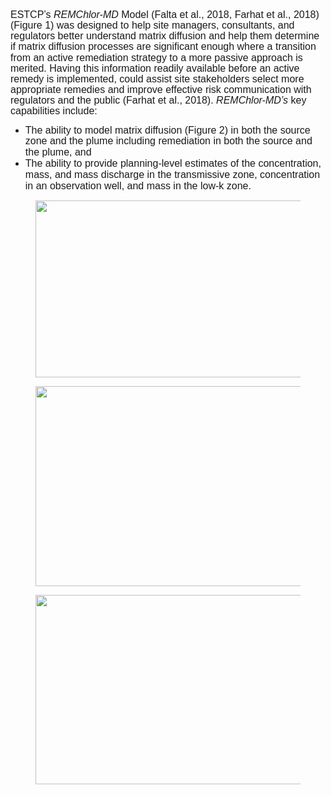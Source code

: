 <p style='margin-top:0in;margin-right:0in;margin-bottom:8.0pt;margin-left:0in;line-height:107%;font-size:15px;font-family:"Calibri",sans-serif;'><span style='font-size:16px;line-height:107%;font-family:"Arial",sans-serif;'>ESTCP&rsquo;s<em>&nbsp;REMChlor-MD</em> Model (Falta et al., 2018, Farhat et al., 2018) (Figure 1) was designed to help site managers, consultants, and regulators better understand matrix diffusion and help them determine if matrix diffusion processes are significant enough where a transition from an active remediation strategy to a more passive approach is merited. Having this information readily available before an active remedy is implemented, could assist site stakeholders select more appropriate remedies and improve effective risk communication with regulators and the public (Farhat et al., 2018). <em>REMChlor-MD&rsquo;s&nbsp;</em>key capabilities include:</span></p>
  <ul>
  <li><span style='line-height:107%;font-family:"Arial",sans-serif;font-size:16px;'>The ability to model matrix diffusion (Figure 2) in both the source zone and the plume including remediation in both the source and the plume, and&nbsp;</span></li>
    <li><span style='line-height:107%;font-family:"Arial",sans-serif;font-size:16px;'>The ability to provide planning-level estimates of the concentration, mass, and mass discharge in the transmissive zone, concentration in an observation well, and mass in the low-k zone.</span></li>
      </ul>
      
 <style>
      figcaption {
        text-align: center;
        font-size: 18pt;
      }
</style>
      
<div class="col-md-4">
      <a href="https://youtu.be/NQKblmf9mvs">
        <figure>
        <img src="05_Matrix/FIG/Tool5d_fig1.png" width= 468 height=283 class="center">
          </figure>
          </a>
          </div>
          
 <div class="col-md-4" style = "text-align: justify;">
            <a href="https://serdp-estcp.org/Program-Areas/Environmental-Restoration/Contaminated-Groundwater/Persistent-Contamination/ER-201426/(language)/eng-US">
              <figure>
              <img src="05_Matrix/FIG/Tool5d_fig2.png" width= 468 height=320 class="center">
                </figure>
                </a>
                </div>
                
 <div class="col-md-4" style = "text-align: justify;">
                    <figure>
                    <img src="05_Matrix/FIG/Tool5d_fig3.png" width= 468 height=303 class="center">
                      </figure>
 </div>